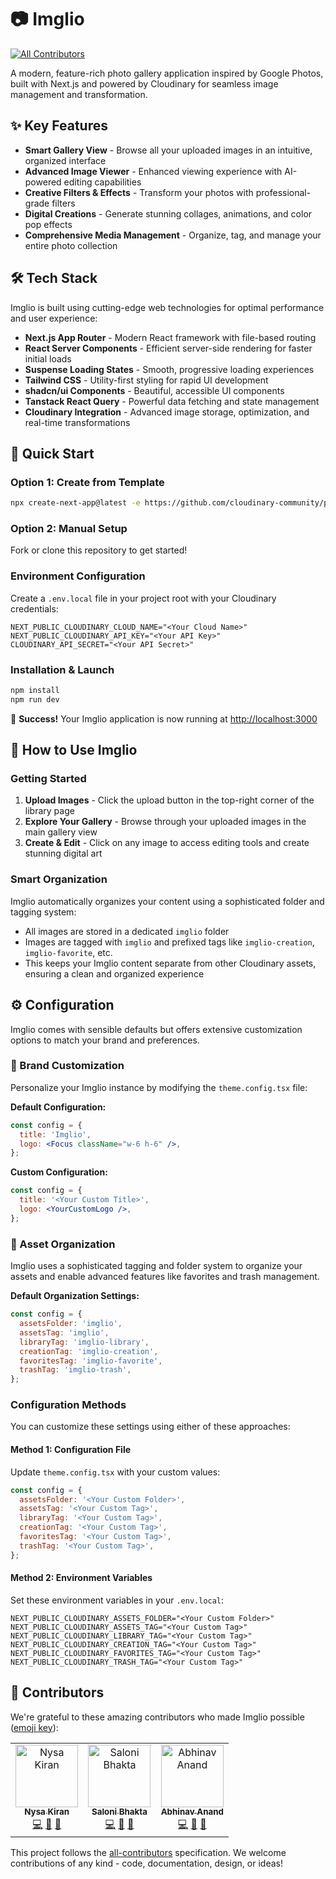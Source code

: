 # 📷 Imglio
<!-- ALL-CONTRIBUTORS-BADGE:START - Do not remove or modify this section -->
[![All Contributors](https://img.shields.io/badge/all_contributors-3-orange.svg?style=flat-square)](#contributors-)
<!-- ALL-CONTRIBUTORS-BADGE:END -->

A modern, feature-rich photo gallery application inspired by Google Photos, built with Next.js and powered by Cloudinary for seamless image management and transformation.

## ✨ Key Features

* **Smart Gallery View** - Browse all your uploaded images in an intuitive, organized interface
* **Advanced Image Viewer** - Enhanced viewing experience with AI-powered editing capabilities
* **Creative Filters & Effects** - Transform your photos with professional-grade filters
* **Digital Creations** - Generate stunning collages, animations, and color pop effects
* **Comprehensive Media Management** - Organize, tag, and manage your entire photo collection

## 🛠️ Tech Stack

Imglio is built using cutting-edge web technologies for optimal performance and user experience:

* **Next.js App Router** - Modern React framework with file-based routing
* **React Server Components** - Efficient server-side rendering for faster initial loads
* **Suspense Loading States** - Smooth, progressive loading experiences
* **Tailwind CSS** - Utility-first styling for rapid UI development
* **shadcn/ui Components** - Beautiful, accessible UI components
* **Tanstack React Query** - Powerful data fetching and state management
* **Cloudinary Integration** - Advanced image storage, optimization, and real-time transformations

## 🚀 Quick Start

### Option 1: Create from Template
```bash
npx create-next-app@latest -e https://github.com/cloudinary-community/photocrate photocrate
```

### Option 2: Manual Setup
Fork or clone this repository to get started!

### Environment Configuration
Create a `.env.local` file in your project root with your Cloudinary credentials:

```env
NEXT_PUBLIC_CLOUDINARY_CLOUD_NAME="<Your Cloud Name>"
NEXT_PUBLIC_CLOUDINARY_API_KEY="<Your API Key>"
CLOUDINARY_API_SECRET="<Your API Secret>"
```

### Installation & Launch
```bash
npm install
npm run dev
```

🎉 **Success!** Your Imglio application is now running at [http://localhost:3000](http://localhost:3000)

## 📖 How to Use Imglio

### Getting Started
1. **Upload Images** - Click the upload button in the top-right corner of the library page
2. **Explore Your Gallery** - Browse through your uploaded images in the main gallery view
3. **Create & Edit** - Click on any image to access editing tools and create stunning digital art

### Smart Organization
Imglio automatically organizes your content using a sophisticated folder and tagging system:
- All images are stored in a dedicated `imglio` folder
- Images are tagged with `imglio` and prefixed tags like `imglio-creation`, `imglio-favorite`, etc.
- This keeps your Imglio content separate from other Cloudinary assets, ensuring a clean and organized experience 

## ⚙️ Configuration

Imglio comes with sensible defaults but offers extensive customization options to match your brand and preferences.

### 🎨 Brand Customization

Personalize your Imglio instance by modifying the `theme.config.tsx` file:

**Default Configuration:**
```jsx
const config = {
  title: 'Imglio',
  logo: <Focus className="w-6 h-6" />,
};
```

**Custom Configuration:**
```jsx
const config = {
  title: '<Your Custom Title>',
  logo: <YourCustomLogo />,
};
```

### 📁 Asset Organization

Imglio uses a sophisticated tagging and folder system to organize your assets and enable advanced features like favorites and trash management.

**Default Organization Settings:**
```jsx
const config = {
  assetsFolder: 'imglio',
  assetsTag: 'imglio',
  libraryTag: 'imglio-library',
  creationTag: 'imglio-creation',
  favoritesTag: 'imglio-favorite',
  trashTag: 'imglio-trash',
};
```

### Configuration Methods

You can customize these settings using either of these approaches:

#### Method 1: Configuration File
Update `theme.config.tsx` with your custom values:
```jsx
const config = {
  assetsFolder: '<Your Custom Folder>',
  assetsTag: '<Your Custom Tag>',
  libraryTag: '<Your Custom Tag>',
  creationTag: '<Your Custom Tag>',
  favoritesTag: '<Your Custom Tag>',
  trashTag: '<Your Custom Tag>',
};
```

#### Method 2: Environment Variables
Set these environment variables in your `.env.local`:
```env
NEXT_PUBLIC_CLOUDINARY_ASSETS_FOLDER="<Your Custom Folder>"
NEXT_PUBLIC_CLOUDINARY_ASSETS_TAG="<Your Custom Tag>"
NEXT_PUBLIC_CLOUDINARY_LIBRARY_TAG="<Your Custom Tag>"
NEXT_PUBLIC_CLOUDINARY_CREATION_TAG="<Your Custom Tag>"
NEXT_PUBLIC_CLOUDINARY_FAVORITES_TAG="<Your Custom Tag>"
NEXT_PUBLIC_CLOUDINARY_TRASH_TAG="<Your Custom Tag>"
```

## 🤝 Contributors

We're grateful to these amazing contributors who made Imglio possible ([emoji key](https://allcontributors.org/docs/en/emoji-key)):

<!-- ALL-CONTRIBUTORS-LIST:START - Do not remove or modify this section -->
<!-- prettier-ignore-start -->
<!-- markdownlint-disable -->
<table>
  <tbody>
    <tr>
      <td align="center" valign="top" width="33.33%"><a href="https://github.com/nysakiran"><img src="https://avatars.githubusercontent.com/u/placeholder?v=4?s=100" width="100px;" alt="Nysa Kiran"/><br /><sub><b>Nysa Kiran</b></sub></a><br /><a href="https://github.com/cloudinary-community/photocrate/commits?author=nysakiran" title="Code">💻</a> <a href="https://github.com/cloudinary-community/photocrate/commits?author=nysakiran" title="Documentation">📖</a> <a href="https://github.com/cloudinary-community/photocrate/commits?author=nysakiran" title="Design">🎨</a></td>
      <td align="center" valign="top" width="33.33%"><a href="https://github.com/salonibhakta"><img src="https://avatars.githubusercontent.com/u/placeholder?v=4?s=100" width="100px;" alt="Saloni Bhakta"/><br /><sub><b>Saloni Bhakta</b></sub></a><br /><a href="https://github.com/cloudinary-community/photocrate/commits?author=salonibhakta" title="Code">💻</a> <a href="https://github.com/cloudinary-community/photocrate/commits?author=salonibhakta" title="Documentation">📖</a> <a href="https://github.com/cloudinary-community/photocrate/commits?author=salonibhakta" title="Design">🎨</a></td>
      <td align="center" valign="top" width="33.33%"><a href="https://github.com/abhinavanand"><img src="https://avatars.githubusercontent.com/u/placeholder?v=4?s=100" width="100px;" alt="Abhinav Anand"/><br /><sub><b>Abhinav Anand</b></sub></a><br /><a href="https://github.com/cloudinary-community/photocrate/commits?author=abhinavanand" title="Code">💻</a> <a href="https://github.com/cloudinary-community/photocrate/commits?author=abhinavanand" title="Documentation">📖</a> <a href="https://github.com/cloudinary-community/photocrate/commits?author=abhinavanand" title="Design">🎨</a></td>
    </tr>
  </tbody>
</table>

<!-- markdownlint-restore -->
<!-- prettier-ignore-end -->

<!-- ALL-CONTRIBUTORS-LIST:END -->

This project follows the [all-contributors](https://github.com/all-contributors/all-contributors) specification. We welcome contributions of any kind - code, documentation, design, or ideas!
